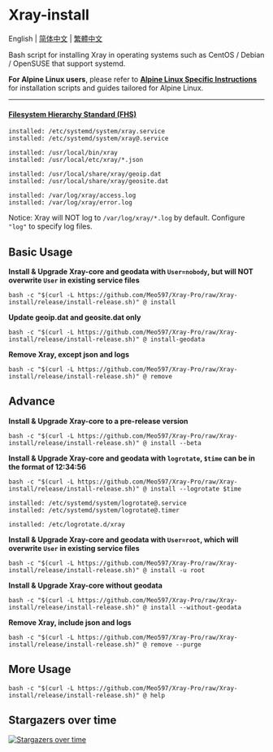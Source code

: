 # Xray-install

English | [简体中文](README_zh-Hans.md) | [繁體中文](README_zh-Hant.md)

Bash script for installing Xray in operating systems such as CentOS / Debian / OpenSUSE that support systemd.

**For Alpine Linux users**, please refer to **[Alpine Linux Specific Instructions](alpinelinux/README.md)** for installation scripts and guides tailored for Alpine Linux.

---

#### [Filesystem Hierarchy Standard (FHS)](https://en.wikipedia.org/wiki/Filesystem_Hierarchy_Standard)

```
installed: /etc/systemd/system/xray.service
installed: /etc/systemd/system/xray@.service

installed: /usr/local/bin/xray
installed: /usr/local/etc/xray/*.json

installed: /usr/local/share/xray/geoip.dat
installed: /usr/local/share/xray/geosite.dat

installed: /var/log/xray/access.log
installed: /var/log/xray/error.log
```

Notice: Xray will NOT log to `/var/log/xray/*.log` by default. Configure `"log"` to specify log files.

## Basic Usage

**Install & Upgrade Xray-core and geodata with `User=nobody`, but will NOT overwrite `User` in existing service files**

```
bash -c "$(curl -L https://github.com/Meo597/Xray-Pro/raw/Xray-install/release/install-release.sh)" @ install
```

**Update geoip.dat and geosite.dat only**

```
bash -c "$(curl -L https://github.com/Meo597/Xray-Pro/raw/Xray-install/release/install-release.sh)" @ install-geodata
```

**Remove Xray, except json and logs**

```
bash -c "$(curl -L https://github.com/Meo597/Xray-Pro/raw/Xray-install/release/install-release.sh)" @ remove
```

## Advance

**Install & Upgrade Xray-core to a pre-release version**

```
bash -c "$(curl -L https://github.com/Meo597/Xray-Pro/raw/Xray-install/release/install-release.sh)" @ install --beta
```

**Install & Upgrade Xray-core and geodata with `logrotate`, `$time` can be in the format of 12:34:56**

```
bash -c "$(curl -L https://github.com/Meo597/Xray-Pro/raw/Xray-install/release/install-release.sh)" @ install --logrotate $time
```

```
installed: /etc/systemd/system/logrotate@.service
installed: /etc/systemd/system/logrotate@.timer

installed: /etc/logrotate.d/xray
```

**Install & Upgrade Xray-core and geodata with `User=root`, which will overwrite `User` in existing service files**

```
bash -c "$(curl -L https://github.com/Meo597/Xray-Pro/raw/Xray-install/release/install-release.sh)" @ install -u root
```

**Install & Upgrade Xray-core without geodata**

```
bash -c "$(curl -L https://github.com/Meo597/Xray-Pro/raw/Xray-install/release/install-release.sh)" @ install --without-geodata
```

**Remove Xray, include json and logs**

```
bash -c "$(curl -L https://github.com/Meo597/Xray-Pro/raw/Xray-install/release/install-release.sh)" @ remove --purge
```

## More Usage

```
bash -c "$(curl -L https://github.com/Meo597/Xray-Pro/raw/Xray-install/release/install-release.sh)" @ help
```

## Stargazers over time

[![Stargazers over time](https://starchart.cc/Meo597/Xray-Pro.svg)](https://starchart.cc/Meo597/Xray-Pro)
